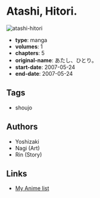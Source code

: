 # Atashi, Hitori.

![atashi-hitori](https://cdn.myanimelist.net/images/manga/3/122367.jpg)

-   **type**: manga
-   **volumes**: 1
-   **chapters**: 5
-   **original-name**: あたし、ひとり。
-   **start-date**: 2007-05-24
-   **end-date**: 2007-05-24

## Tags

-   shoujo

## Authors

-   Yoshizaki
-   Nagi (Art)
-   Rin (Story)

## Links

-   [My Anime list](https://myanimelist.net/manga/71105/Atashi_Hitori)

